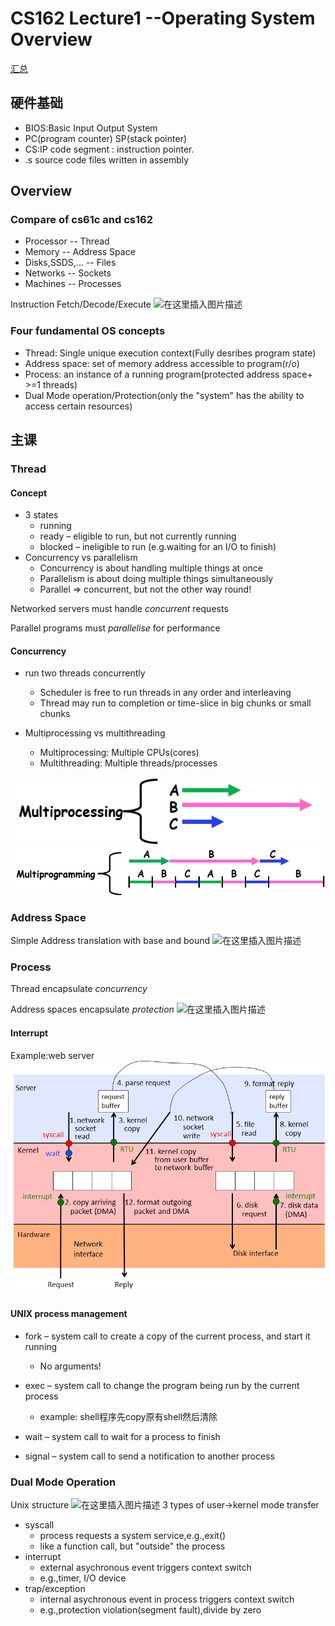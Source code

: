 # CS162 Lecture1 --Operating System Overview

[汇总](https://blog.csdn.net/qq_33820545/article/details/104685600)
## 硬件基础
- BIOS:Basic Input Output System
- PC(program counter) SP(stack pointer)
- CS:IP code segment : instruction pointer.
- .s source code files written in assembly

## Overview
### Compare of cs61c and cs162
- Processor -- Thread
-  Memory -- Address Space
- Disks,SSDS,... -- Files
- Networks -- Sockets
- Machines -- Processes

Instruction Fetch/Decode/Execute
![在这里插入图片描述](https://img-blog.csdnimg.cn/20210310160953285.png?x-oss-process=image/watermark,type_ZmFuZ3poZW5naGVpdGk,shadow_10,text_aHR0cHM6Ly9ibG9nLmNzZG4ubmV0L3FxXzM5MzgwMjMw,size_16,color_FFFFFF,t_70)

### Four fundamental OS concepts
- Thread: Single unique execution context(Fully desribes program state)
- Address space: set of memory address accessible to program(r/o)
- Process: an instance of a running program(protected address space+ >=1 threads)
- Dual Mode operation/Protection(only the "system" has the ability to access certain resources)



## 主课
### Thread 

#### Concept
- 3 states
	- running
	- ready – eligible to run, but not currently running
	- blocked – ineligible to run (e.g.waiting for an I/O to finish)
- Concurrency vs parallelism
	- Concurrency is about handling multiple things at once
	- Parallelism is about doing multiple things simultaneously
	- Parallel => concurrent, but not the other way round!

Networked servers must handle *concurrent* requests

Parallel programs must *parallelise* for performance

#### Concurrency

- run two threads concurrently
	- Scheduler is free to run threads in any order and interleaving
	- Thread may run to completion or time-slice in big chunks or small chunks

- Multiprocessing vs multithreading

	- Multiprocessing: Multiple CPUs(cores)
	- Multithreading: Multiple threads/processes

![20210317164857](https://raw.githubusercontent.com/zxc2012/image/main/20210317164857.png)
![20210317165234](https://raw.githubusercontent.com/zxc2012/image/main/20210317165234.png)


### Address Space
Simple Address translation with base and bound
![在这里插入图片描述](https://img-blog.csdnimg.cn/20210310170644453.png?x-oss-process=image/watermark,type_ZmFuZ3poZW5naGVpdGk,shadow_10,text_aHR0cHM6Ly9ibG9nLmNzZG4ubmV0L3FxXzM5MzgwMjMw,size_16,color_FFFFFF,t_70)
### Process
Thread encapsulate *concurrency*

Address spaces encapsulate *protection*
![在这里插入图片描述](https://img-blog.csdnimg.cn/20210310171008806.png?x-oss-process=image/watermark,type_ZmFuZ3poZW5naGVpdGk,shadow_10,text_aHR0cHM6Ly9ibG9nLmNzZG4ubmV0L3FxXzM5MzgwMjMw,size_16,color_FFFFFF,t_70)

#### Interrupt

Example:web server
![20210317172017](https://raw.githubusercontent.com/zxc2012/image/main/20210317172017.png)

#### UNIX process management

- fork – system call to create a copy of the current process, and start it running
	- No arguments!

- exec – system call to change the program being run by the current process
	- example: shell程序先copy原有shell然后清除

- wait – system call to wait for a process to finish

- signal – system call to send a notification to another process

### Dual Mode Operation
Unix structure
![在这里插入图片描述](https://img-blog.csdnimg.cn/20210310171233609.png?x-oss-process=image/watermark,type_ZmFuZ3poZW5naGVpdGk,shadow_10,text_aHR0cHM6Ly9ibG9nLmNzZG4ubmV0L3FxXzM5MzgwMjMw,size_16,color_FFFFFF,t_70)
3 types of user$\rightarrow$kernel mode transfer

- syscall
	- process requests a system service,e.g.,exit()
	- like a function call, but "outside" the process
- interrupt
	- external asychronous event triggers context switch 
	- e.g.,timer, I/O device
- trap/exception
	- internal asychronous event in process triggers context switch
	- e.g.,protection violation(segment fault),divide by zero
